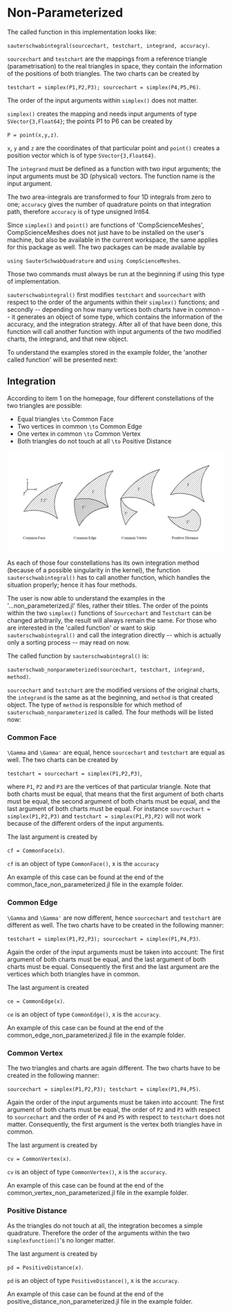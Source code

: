 # Non-Parameterized


The called function in this implementation looks like:

`sauterschwabintegral(sourcechart, testchart, integrand, accuracy)`.

`sourcechart` and `testchart` are the mappings from a reference triangle (parametrisation) to the real triangles in space, they contain the information of the positions of both triangles. The two charts can be created by

`testchart = simplex(P1,P2,P3); sourcechart = simplex(P4,P5,P6)`.

The order of the input arguments within `simplex()` does not matter.

`simplex()` creates the mapping and needs input arguments of type `SVector{3,Float64}`; the points P1 to P6 can be created by

`P = point(x,y,z)`.

`x`, `y` and `z` are the coordinates of that particular point and `point()` creates a position vector which is of type `SVector{3,Float64}`.

The `integrand` must be defined as a function with two input arguments; the input arguments must be 3D (physical)  vectors. The function name is the input argument.

The two area-integrals are transformed to four 1D integrals from zero to one; `accuracy` gives the number of quadrature points on that integration path, therefore `accuracy` is of type unsigned Int64.

Since `simplex()` and `point()` are functions of 'CompScienceMeshes', CompScienceMeshes does not just have to be installed on the user's machine, but also be available in the current workspace, the same applies for this package as well. The two packages can be made available by

`using SauterSchwabQuadrature` and `using CompScienceMeshes`.

Those two commands must always be run at the beginning if using this type of implementation.

`sauterschwabintegral()` first modifies `testchart` and `sourcechart` with respect to the order of the arguments within their `simplex()` functions; and secondly -- depending on how many vertices both charts have in common -- it generates an object of some type, which contains the information of the accuracy, and the integration strategy. After all of that have been done, this function will call another function with input arguments of the two modified charts, the integrand, and that new object.

To understand the examples stored in the example folder, the 'another called function' will be presented next:





## Integration

According to item 1 on the homepage, four different constellations of the two triangles are possible:
* Equal triangles ``\to`` Common Face
* Two vertices in common ``\to`` Common Edge
* One vertex in common ``\to`` Common Vertex
* Both triangles do not touch at all ``\to`` Positive Distance

![](assets/ubersicht.png)

As each of those four constellations has its own integration method (because of a possible singularity in the kernel), the function `sauterschwabintegral()` has to call another function, which handles the situation properly; hence it has four methods.

The user is now able to understand the examples in the '...non_parameterized.jl' files, rather their titles. The order of the points within the two `simplex()` functions of `Sourcechart` and `Testchart` can be changed arbitrarily, the result will always remain the same. For those who are interested in the 'called function' or want to skip `sauterschwabintegral()` and call the integration directly -- which is actually only a sorting process -- may read on now.  

The called function by `sauterschwabintegral()` is:

`sauterschwab_nonparameterized(sourcechart, testchart, integrand, method)`.

`sourcechart` and `testchart` are the modified versions of the original charts, the `integrand` is the same as at the beginning, and `method` is that created object. The type of `method` is responsible for which method of `sauterschwab_nonparameterized`  is called. The four methods will be listed now:


### Common Face

 ``\Gamma`` and ``\Gamma'`` are equal, hence `sourcechart` and `testchart` are equal as well. The two charts can be created by

 `testchart = sourcechart = simplex(P1,P2,P3)`,

 where `P1`, `P2` and `P3` are the vertices of that particular triangle. Note that both charts must be equal, that means that the first argument of both charts must be equal, the second argument of both charts must be equal, and the last argument of both charts must be equal. For instance `sourcechart = simplex(P1,P2,P3)` and  `testchart = simplex(P1,P3,P2)` will not work because of the different orders of the input arguments.

 The last argument is created by

`cf = CommonFace(x)`.

`cf` is an object of type `CommonFace()`, x is the `accuracy`

An example of this case can be found at the end of the common_face_non_parameterized.jl file in the example folder.






### Common Edge

``\Gamma`` and ``\Gamma'`` are now different, hence `sourcechart` and `testchart` are different as well. The two charts have to be created in the following manner:

`testchart = simplex(P1,P2,P3); sourcechart = simplex(P1,P4,P3)`.

Again the order of the input arguments must be taken into account: The first argument of both charts must be equal, and the last argument of both charts must be equal. Consequently the first and the last argument are the vertices which both triangles have in common.

The last argument is created

`ce = CommonEdge(x)`.

`ce` is an object of type `CommonEdge()`, x is the `accuracy`.

An example of this case can be found at the end of the common_edge_non_parameterized.jl file in the example folder.






### Common Vertex

The two triangles and charts are again different. The two charts have to be created in the following manner:

`sourcechart = simplex(P1,P2,P3); testchart = simplex(P1,P4,P5)`.

Again the order of the input arguments must be taken into account: The first argument of both charts must be equal, the order of `P2` and `P3` with respect to `sourcechart` and the order of `P4` and `P5` with respect to `testchart` does not matter.  Consequently, the first argument is the vertex both triangles have in common.

The last argument is created by

`cv = CommonVertex(x)`.

`cv` is an object of type `CommonVertex()`, x is the `accuracy`.

An example of this case can be found at the end of the common_vertex_non_parameterized.jl file in the example folder.






### Positive Distance

As the triangles do not touch at all, the integration becomes a simple quadrature. Therefore the order of the arguments within the two `simplexfunction()`'s no longer matter.

The last argument is created by

`pd = PositiveDistance(x)`.

`pd` is an object of type `PositiveDistance()`, x is the `accuracy`.

An example of this case can be found at the end of the positive_distance_non_parameterized.jl file in the example folder.
